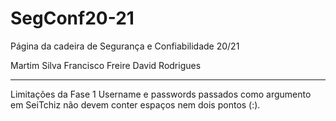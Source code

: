 # SegConf20-21
Página da cadeira de Segurança e Confiabilidade 20/21 

Martim Silva 
Francisco Freire
David Rodrigues

----------------------
Limitações da Fase 1
Username e passwords passados como argumento em SeiTchiz não devem conter espaços nem dois pontos (:).
